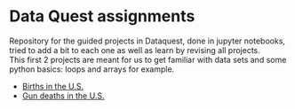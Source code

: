 # Data Quest assignments

Repository for the guided projects in Dataquest, done in jupyter notebooks, tried to add a bit to each one as well as
learn by revising all projects.<br>
This first 2 projects are meant for us to get familiar with data sets and some python basics: loops and arrays for example.
<ul>
  <li><a href="https://github.com/mdvbernal/Solutions-for-DQ/blob/master/BirthsUS.ipynb/">Births in the U.S.</a> </li>
  <li><a href="https://github.com/mdvbernal/Solutions-for-DQ/blob/master/GunDeathsUS.ipynb/">Gun deaths in the U.S.</a> </li>
</ul>
